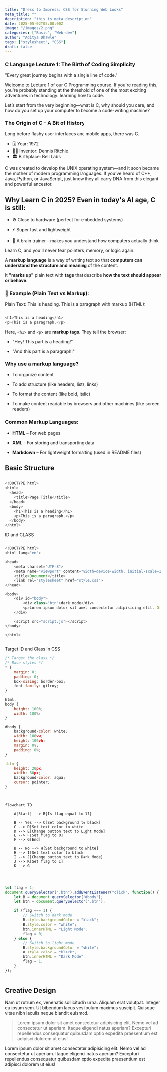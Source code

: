 ```yaml
---
title: "Dress to Impress: CSS for Stunning Web Looks"
meta_title: ""
description: "this is meta description"
date: 2025-05-02T05:00:00Z
image: "/images/2.png"
categories: ["Basic", "Web-dev"]
author: "Aditya Dhawle"
tags: ["stylesheet", "CSS"]
draft: false
---
```




###  C Language Lecture 1: The Birth of Coding Simplicity

<p>"Every great journey begins with a single line of code."

Welcome to Lecture 1 of our C Programming course. If you're reading this, you're probably standing at the threshold of one of the most exciting adventures in technology: learning how to code.

Let’s start from the very beginning—what is C, why should you care, and how do you set up your computer to become a code-writing machine?</p>

### The Origin of C – A Bit of History

<p>Long before flashy user interfaces and mobile apps, there was C.</p>

- 🗓️ Year: 1972
- 👨‍🔬 Inventor: Dennis Ritchie
- 🏛️ Birthplace: Bell Labs

<p>C was created to develop the UNIX operating system—and it soon became the mother of modern programming languages. If you’ve heard of C++, Java, Python, or JavaScript, just know they all carry DNA from this elegant and powerful ancestor.</p>



## Why Learn C in 2025? Even in today's AI age, C is still:

- ⚙️ Close to hardware (perfect for embedded systems)

- ⚡ Super fast and lightweight

- 🧠 A brain trainer—makes you understand how computers actually think

<p>Learn C, and you'll never fear pointers, memory, or logic again.</p>

A **markup language** is a way of writing text so that **computers can understand the structure and meaning** of the content.

It **"marks up"** plain text with **tags** that describe **how the text should appear or behave**.

### 📌 Example (Plain Text vs Markup):

Plain Text:
This is heading.
This is a paragraph
with markup (HTML):
```javascript

<h1>This is a heading</h1>
<p>This is a paragraph.</p>

```

Here, `<h1>` and `<p>` are **markup tags**. They tell the browser:

- "Hey! This part is a heading!"
    
- "And this part is a paragraph!"

### Why use a markup language?

- To organize content
    
- To add structure (like headers, lists, links)
    
- To format the content (like bold, italic)
    
- To make content readable by browsers and other machines (like screen readers)

### Common Markup Languages:

- **HTML** – For web pages
    
- **XML** – For storing and transporting data
    
- **Markdown** – For lightweight formatting (used in README files)


## Basic Structure

```javascript

<!DOCTYPE html>
<html>
  <head>
    <title>Page Title</title>
  </head>
  <body>
    <h1>This is a heading</h1>
    <p>This is a paragraph.</p>
  </body>
</html>


```

ID and CLASS

```javascript

<!DOCTYPE html>
<html lang="en">

<head>
    <meta charset="UTF-8">
    <meta name="viewport" content="width=device-width, initial-scale=1.0">
    <title>Document</title>
    <link rel="stylesheet" href="style.css">
</head>

<body>
    <div id="body">
        <div class="btn">dark mode</div>
        <p>Lorem ipsum dolor sit amet consectetur adipisicing elit. Offi</p>
    </div>

    <script src="script.js"></script>
</body>

</html>



```

Target ID and Class in CSS
```javascript
/* Target the class */
/* Base styles */
* {
    margin: 0;
    padding: 0;
    box-sizing: border-box;
    font-family: gilroy;
}

html,
body {
    height: 100%;
    width: 100%;
}

#body {
    background-color: white;
    width: 100vw;
    height: 100vh;
    margin: 0%;
    padding: 0%;
}

.btn {
    height: 20px;
    width: 80px;
    background-color: aqua;
    cursor: pointer;
}
  
```



```mermaid

flowchart TD

    A[Start] --> B{Is flag equal to 1?}

    B -- Yes --> C[Set background to black]
    C --> D[Set text color to white]
    D --> E[Change button text to Light Mode]
    E --> F[Set flag to 0]
    F --> G[End]

    B -- No --> H[Set background to white]
    H --> I[Set text color to black]
    I --> J[Change button text to Dark Mode]
    J --> K[Set flag to 1]
    K --> G


```


```javascript


let flag = 1;
document.querySelector(".btn").addEventListener("click", function() {
    let B = document.querySelector("#body");
    let btn = document.querySelector(".btn");

    if (flag === 1) {
        // Switch to dark mode
        B.style.backgroundColor = "black";
        B.style.color = "white";
        btn.innerHTML = "Light Mode";
        flag = 0;
    } else {
        // Switch to light mode
        B.style.backgroundColor = "white";
        B.style.color = "black";
        btn.innerHTML = "Dark Mode";
        flag = 1;
    }
});



```

## Creative Design

Nam ut rutrum ex, venenatis sollicitudin urna. Aliquam erat volutpat. Integer eu ipsum sem. Ut bibendum lacus vestibulum maximus suscipit. Quisque vitae nibh iaculis neque blandit euismod.

> Lorem ipsum dolor sit amet consectetur adipisicing elit. Nemo vel ad consectetur ut aperiam. Itaque eligendi natus aperiam? Excepturi repellendus consequatur quibusdam optio expedita praesentium est adipisci dolorem ut eius!

Lorem ipsum dolor sit amet consectetur adipisicing elit. Nemo vel ad consectetur ut aperiam. Itaque eligendi natus aperiam? Excepturi repellendus consequatur quibusdam optio expedita praesentium est adipisci dolorem ut eius!